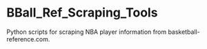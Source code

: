 # BBall_Ref_Scraping_Tools
Python scripts for scraping NBA player information from basketball-reference.com.
